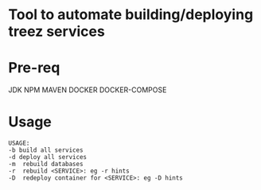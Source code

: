 # Tool to automate building/deploying treez services

# Pre-req
 JDK
 NPM
 MAVEN
 DOCKER
 DOCKER-COMPOSE
 
 
 # Usage
 ``` % ./treez.sh -h                                                                                                                                                 
USAGE:
-b build all services
-d deploy all services
-m  rebuild databases
-r  rebuild <SERVICE>: eg -r hints
-D  redeploy container for <SERVICE>: eg -D hints
```
